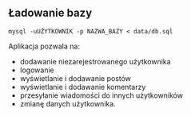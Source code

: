 ## Ładowanie bazy

``mysql -uUŻYTKOWNIK -p NAZWA_BAZY < data/db.sql``

Aplikacja pozwala na:
- dodawanie niezarejestrowanego użytkownika
- logowanie
- wyświetlanie i dodawanie postów
- wyświetlanie i dodawanie komentarzy
- przesyłanie wiadomości do innych użytkowników
- zmianę danych użytkownika.
